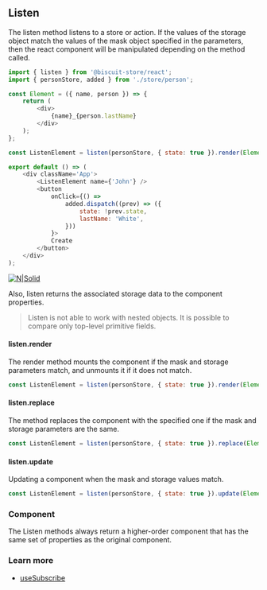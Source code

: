 ## Listen
The listen method listens to a store or action. If the values of the storage object match the values of the mask object specified in the parameters, then the react component will be manipulated depending on the method called.

```javascript
import { listen } from '@biscuit-store/react';
import { personStore, added } from './store/person';

const Element = ({ name, person }) => {
    return (
        <div>
            {name}_{person.lastName}
        </div>
    );
};

const ListenElement = listen(personStore, { state: true }).render(Element);

export default () => (
    <div className='App'>
        <ListenElement name={'John'} />
        <button
            onClick={() =>
                added.dispatch((prev) => ({
                    state: !prev.state,
                    lastName: 'White',
                }))
            }>
            Create
        </button>
    </div>
);
```
[![N|Solid](https://raw.githubusercontent.com/biscuit-js/biscuit-store/HEAD/docs/assets/exemple-button.png)](https://codesandbox.io/s/biscuit-store-javascript-74pfo)


Also, listen returns the associated storage data to the component properties.

> Listen is not able to work with nested objects. It is possible to compare only top-level primitive fields.

#### listen.render
  The render method mounts the component if the mask and storage parameters match, and unmounts it if it does not match.

  ```javascript
  const ListenElement = listen(personStore, { state: true }).render(Element);
  ```

#### listen.replace
The method replaces the component with the specified one if the mask and storage parameters are the same.

```javascript
const ListenElement = listen(personStore, { state: true }).replace(Element, NewElement);
```


#### listen.update
Updating a component when the mask and storage values match.

```javascript
const ListenElement = listen(personStore, { state: true }).update(Element);
```

### Component
The Listen methods always return a higher-order component that has the same set of properties as the original component.

### Learn more
- [useSubscribe](/docs/react/usesubscribe)